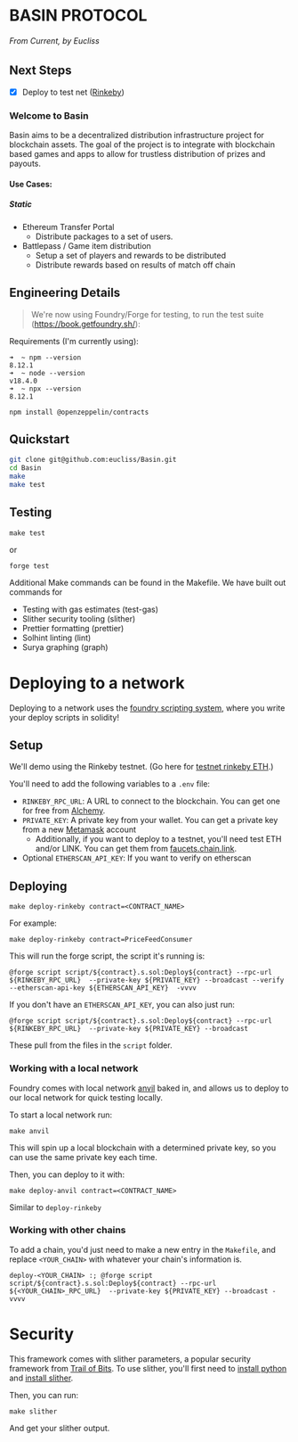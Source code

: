 # BASIN PROTOCOL
###### From Current, by Eucliss

## Next Steps

- [x] Deploy to test net ([Rinkeby](https://rinkeby.etherscan.io/address/0xaf77dfb668c78cd79cc2fe3c7767c3e4fe5218aa#code))


### Welcome to Basin

Basin aims to be a decentralized distribution infrastructure project for blockchain assets. The goal of the project is to integrate with blockchain based games and apps to allow for trustless distribution of prizes and payouts.

#### Use Cases:

##### Static
- Ethereum Transfer Portal
    - Distribute packages to a set of users.
- Battlepass / Game item distribution
    - Setup a set of players and rewards to be distributed
    - Distribute rewards based on results of match off chain

## Engineering Details

> We're now using Foundry/Forge for testing, to run the test suite (https://book.getfoundry.sh/):

Requirements (I'm currently using):
```
➜  ~ npm --version
8.12.1
➜  ~ node --version
v18.4.0
➜  ~ npx --version
8.12.1

npm install @openzeppelin/contracts
```


## Quickstart

```sh
git clone git@github.com:eucliss/Basin.git
cd Basin
make
make test
```

## Testing

```
make test
```

or

```
forge test
```

Additional Make commands can be found in the Makefile.
We have built out commands for 
- Testing with gas estimates (test-gas)
- Slither security tooling (slither)
- Prettier formatting (prettier)
- Solhint linting (lint)
- Surya graphing (graph)

# Deploying to a network

Deploying to a network uses the [foundry scripting system](https://book.getfoundry.sh/tutorials/solidity-scripting.html), where you write your deploy scripts in solidity!

## Setup

We'll demo using the Rinkeby testnet. (Go here for [testnet rinkeby ETH](https://faucets.chain.link/).)

You'll need to add the following variables to a `.env` file:

-   `RINKEBY_RPC_URL`: A URL to connect to the blockchain. You can get one for free from [Alchemy](https://www.alchemy.com/). 
-   `PRIVATE_KEY`: A private key from your wallet. You can get a private key from a new [Metamask](https://metamask.io/) account
    -   Additionally, if you want to deploy to a testnet, you'll need test ETH and/or LINK. You can get them from [faucets.chain.link](https://faucets.chain.link/).
-   Optional `ETHERSCAN_API_KEY`: If you want to verify on etherscan

## Deploying

```
make deploy-rinkeby contract=<CONTRACT_NAME>
```

For example:

```
make deploy-rinkeby contract=PriceFeedConsumer
```

This will run the forge script, the script it's running is:

```
@forge script script/${contract}.s.sol:Deploy${contract} --rpc-url ${RINKEBY_RPC_URL}  --private-key ${PRIVATE_KEY} --broadcast --verify --etherscan-api-key ${ETHERSCAN_API_KEY}  -vvvv
```

If you don't have an `ETHERSCAN_API_KEY`, you can also just run:

```
@forge script script/${contract}.s.sol:Deploy${contract} --rpc-url ${RINKEBY_RPC_URL}  --private-key ${PRIVATE_KEY} --broadcast 
```

These pull from the files in the `script` folder. 

### Working with a local network

Foundry comes with local network [anvil](https://book.getfoundry.sh/anvil/index.html) baked in, and allows us to deploy to our local network for quick testing locally. 

To start a local network run:

```
make anvil
```

This will spin up a local blockchain with a determined private key, so you can use the same private key each time. 

Then, you can deploy to it with:

```
make deploy-anvil contract=<CONTRACT_NAME>
```

Similar to `deploy-rinkeby`

### Working with other chains

To add a chain, you'd just need to make a new entry in the `Makefile`, and replace `<YOUR_CHAIN>` with whatever your chain's information is. 

```
deploy-<YOUR_CHAIN> :; @forge script script/${contract}.s.sol:Deploy${contract} --rpc-url ${<YOUR_CHAIN>_RPC_URL}  --private-key ${PRIVATE_KEY} --broadcast -vvvv

```

# Security

This framework comes with slither parameters, a popular security framework from [Trail of Bits](https://www.trailofbits.com/). To use slither, you'll first need to [install python](https://www.python.org/downloads/) and [install slither](https://github.com/crytic/slither#how-to-install).

Then, you can run:

```
make slither
```

And get your slither output. 